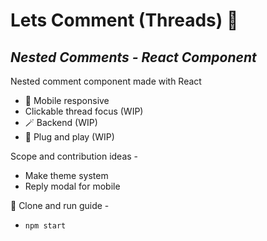 # Lets Comment (Threads)  :thread:
## _Nested Comments - React Component_

 Nested comment component made with React

- :iphone: Mobile responsive
- Clickable thread focus (WIP)
- :magic_wand: Backend (WIP)
- :electric_plug: Plug and play (WIP)

Scope and contribution ideas -

- Make theme system 
- Reply modal for mobile

:runner: Clone and run guide -

- `npm start`
